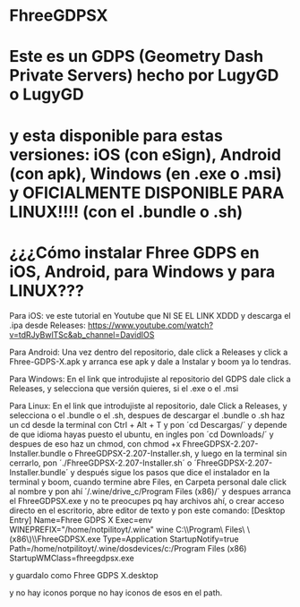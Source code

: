 # FhreeGDPSX
# Este es un GDPS (Geometry Dash Private Servers) hecho por LugyGD o LugyGD
# y esta disponible para estas versiones: iOS (con eSign), Android (con apk), Windows (en .exe o .msi) y OFICIALMENTE DISPONIBLE PARA LINUX!!!! (con el .bundle o .sh)


# ¿¿¿Cómo instalar Fhree GDPS en iOS, Android, para Windows y para LINUX???


Para iOS: ve este tutorial en Youtube que NI SE EL LINK XDDD y descarga el .ipa desde Releases: https://www.youtube.com/watch?v=tdRJyBwlTSc&ab_channel=DavidIOS


Para Android: Una vez dentro del repositorio, dale click a Releases y click a Fhree-GDPS-X.apk y arranca ese apk y dale a Instalar y boom ya lo tendras.


Para Windows: En el link que introdujiste al repositorio del GDPS dale click a Releases, y selecciona que versión quieres, si el .exe o el .msi



Para Linux: En el link que introdujiste al repositorio, dale Click a Releases, y selecciona o el .bundle o el .sh, despues de descargar el .bundle o .sh haz un cd desde la terminal con Ctrl + Alt + T y pon ´cd Descargas/´ y depende de que idioma hayas puesto el ubuntu, en ingles pon ´cd Downloads/´ y despues de eso haz un chmod, con chmod +x FhreeGDPSX-2.207-Installer.bundle o FhreeGDPSX-2.207-Installer.sh, y luego en la terminal sin cerrarlo, pon ´./FhreeGDPSX-2.207-Installer.sh´ o ´FhreeGDPSX-2.207-Installer.bundle´ y después sigue los pasos que dice el instalador en la terminal y boom, cuando termine abre Files, en Carpeta personal dale click al nombre y pon ahí ´/.wine/drive_c/Program Files (x86)/´ y despues arranca el FhreeGDPSX.exe y no te preocupes pq hay archivos ahí, o crear acceso directo en el escritorio, abre editor de texto y pon este comando: 
[Desktop Entry]
Name=Fhree GDPS X
Exec=env WINEPREFIX="/home/notpilitoyt/.wine" wine C:\\\\Program\\ Files\\ \\(x86\\)\\\\FhreeGDPSX.exe
Type=Application
StartupNotify=true
Path=/home/notpilitoyt/.wine/dosdevices/c:/Program Files (x86)
StartupWMClass=fhreegdpsx.exe


y guardalo como Fhree GDPS X.desktop

y no hay iconos porque no hay iconos de esos en el path.
